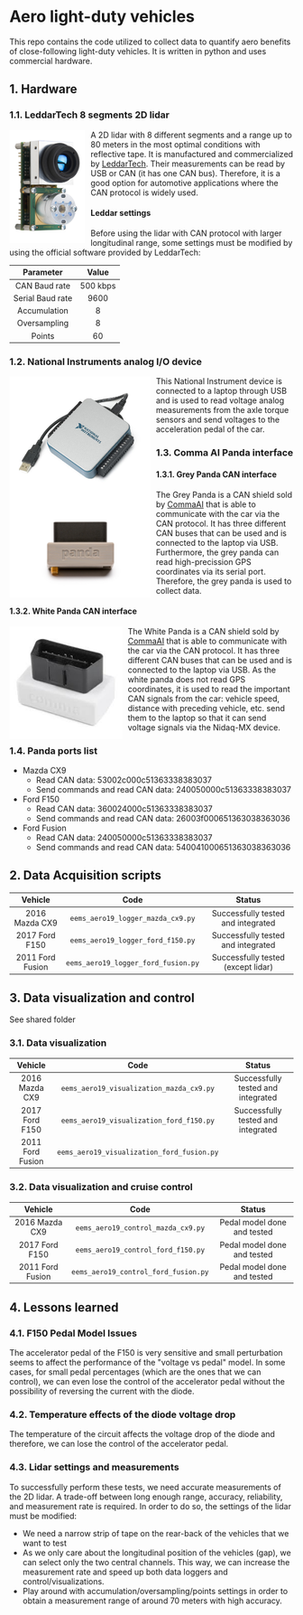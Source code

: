 # Aero light-duty vehicles

This repo contains the code utilized to collect data to quantify aero benefits of close-following light-duty vehicles.
It is written in python and uses commercial hardware.

## 1. Hardware

### 1.1. LeddarTech 8 segments 2D lidar

<img src="https://github.com/afernandezcanosa/aero_light_duty/blob/master/images/leddar_vu8.png"
     style="float: left; margin-right: 10px"
	 width="134"
	 height="200"/>
	 
A 2D lidar with 8 different segments and a range up to 80 meters in the most optimal conditions with reflective tape. It is manufactured and commercialized by [LeddarTech](https://leddartech.com/). Their measurements can be read by USB or CAN (it has one CAN bus). Therefore, it is a good option for automotive applications where the CAN protocol is widely used.


#### Leddar settings

Before using the lidar with CAN protocol with larger longitudinal range, some settings must be modified by using the official software provided by LeddarTech:


|      Parameter    |                Value             |
|:-----------------:|:--------------------------------:|
|  CAN Baud rate    |             500 kbps             |
|  Serial Baud rate |               9600               |
|  Accumulation     |                8                 |
| Oversampling      |                8                 | 
| Points            |                60                |    

### 1.2. National Instruments analog I/O device

<img src="https://github.com/afernandezcanosa/aero_light_duty/blob/master/images/nidaq_mx.jpg"
     style="float: left; margin-right: 10px"
	 width="250"
	 height="225"/>

This National Instrument device is connected to a laptop through USB and is used to read voltage analog measurements from the axle torque sensors and send voltages to the acceleration pedal of the car.

### 1.3. Comma AI Panda interface

#### 1.3.1. Grey Panda CAN interface

<img src="https://github.com/afernandezcanosa/aero_light_duty/blob/master/images/grey_panda.jpg"
     style="float: left; margin-right: 10px"
	 width="250"
	 height="166"/>
	 
The Grey Panda is a CAN shield sold by [CommaAI](https://comma.ai/) that is able to communicate with the car via the CAN protocol. It has three different CAN buses that can be used and is connected to the laptop via USB. Furthermore, the grey panda can read high-precission GPS coordinates via its serial port. Therefore, the grey panda is used to collect data.
	 
#### 1.3.2. White Panda CAN interface

<img src="https://github.com/afernandezcanosa/aero_light_duty/blob/master/images/white_panda.jpeg"
     style="float: left; margin-right: 10px"
	 width="200"
	 height="200"/>
	 
The White Panda is a CAN shield sold by [CommaAI](https://comma.ai/) that is able to communicate with the car via the CAN protocol. It has three different CAN buses that can be used and is connected to the laptop via USB. As the white panda does not read GPS coordinates, it is used to read the important CAN signals from the car: vehicle speed, distance with preceding vehicle, etc. send them to the laptop so that it can send voltage signals via the Nidaq-MX device. 

### 1.4. Panda ports list

* Mazda CX9
  * Read CAN data: 53002c000c51363338383037
  * Send commands and read CAN data: 240050000c51363338383037
* Ford F150
  * Read CAN data: 360024000c51363338383037
  * Send commands and read CAN data: 26003f000651363038363036
* Ford Fusion
  * Read CAN data: 240050000c51363338383037
  * Send commands and read CAN data: 540041000651363038363036		


## 2. Data Acquisition scripts

|      Vehicle     |                Code               |                   Status                  |
|:----------------:|:---------------------------------:|:-----------------------------------------:|
|  2016 Mazda CX9  |  ```eems_aero19_logger_mazda_cx9.py```  |     Successfully tested and integrated  |
|  2017 Ford F150  |  ```eems_aero19_logger_ford_f150.py```  | Successfully tested and integrated      |
| 2011 Ford Fusion | ```eems_aero19_logger_ford_fusion.py``` |   Successfully tested (except lidar)    |

## 3. Data visualization and control

See shared folder

### 3.1. Data visualization

|      Vehicle     |                Code               |                   Status                  |
|:----------------:|:---------------------------------:|:-----------------------------------------:|
|  2016 Mazda CX9  |  ```eems_aero19_visualization_mazda_cx9.py```  |     Successfully tested and integrated    |
|  2017 Ford F150  |  ```eems_aero19_visualization_ford_f150.py```  |     Successfully tested and integrated 	|
| 2011 Ford Fusion | ```eems_aero19_visualization_ford_fusion.py``` |        						  	 	    |

### 3.2. Data visualization and cruise control

|      Vehicle     |                Code               |                   Status                  |
|:----------------:|:---------------------------------:|:-----------------------------------------:|
|  2016 Mazda CX9  |  ```eems_aero19_control_mazda_cx9.py```  |     Pedal model done and tested    |
|  2017 Ford F150  |  ```eems_aero19_control_ford_f150.py```  |  	Pedal model done and tested	   |
| 2011 Ford Fusion | ```eems_aero19_control_ford_fusion.py``` |     Pedal model done and tested    |


## 4. Lessons learned

### 4.1. F150 Pedal Model Issues
The accelerator pedal of the F150 is very sensitive and small perturbation seems to affect the performance of the "voltage vs pedal" model. In some cases, for small pedal percentages (which are the ones that we can control), we can even lose the control of the accelerator pedal without the possibility of reversing the current with the diode.

### 4.2. Temperature effects of the diode voltage drop
The temperature of the circuit affects the voltage drop of the diode and therefore, we can lose the control of the accelerator pedal.

### 4.3. Lidar settings and measurements
To successfully perform these tests, we need accurate measurements of the 2D lidar. A trade-off between long enough range, accuracy, reliability, and measurement rate is required. In order to do so, the settings of the lidar must be modified:

* We need a narrow strip of tape on the rear-back of the vehicles that we want to test
* As we only care about the longitudinal position of the vehicles (gap), we can select only the two central channels. This way, we can increase the measurement rate and speed up both data loggers and control/visualizations.
* Play around with accumulation/oversampling/points settings in order to obtain a measurement range of around 70 meters with high accuracy.


